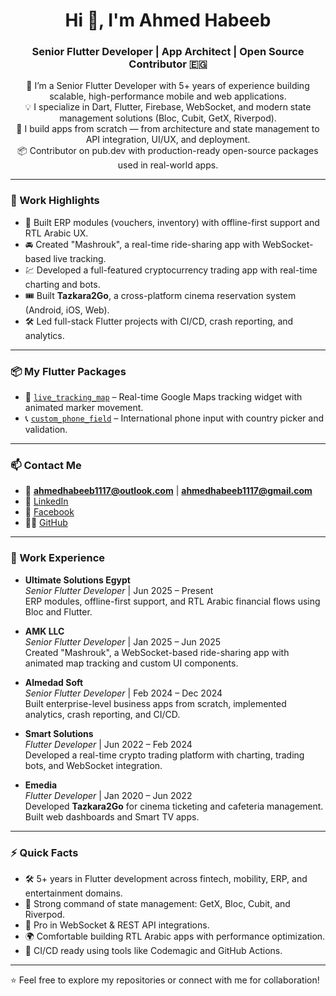 <h1 align="center">Hi 👋, I'm Ahmed Habeeb</h1>
<h3 align="center">Senior Flutter Developer | App Architect | Open Source Contributor 🇪🇬</h3>

<p align="center">
  🚀 I’m a Senior Flutter Developer with 5+ years of experience building scalable, high-performance mobile and web applications.<br/>
  💡 I specialize in Dart, Flutter, Firebase, WebSocket, and modern state management solutions (Bloc, Cubit, GetX, Riverpod).<br/>
  🧱 I build apps from scratch — from architecture and state management to API integration, UI/UX, and deployment.<br/>
  📦 Contributor on pub.dev with production-ready open-source packages used in real-world apps.
</p>

---

### 💼 Work Highlights

- 🧾 Built ERP modules (vouchers, inventory) with offline-first support and RTL Arabic UX.
- 🚘 Created "Mashrouk", a real-time ride-sharing app with WebSocket-based live tracking.
- 💹 Developed a full-featured cryptocurrency trading app with real-time charting and bots.
- 🎟️ Built **Tazkara2Go**, a cross-platform cinema reservation system (Android, iOS, Web).
- 🛠️ Led full-stack Flutter projects with CI/CD, crash reporting, and analytics.

---
### 📦 My Flutter Packages

- 📍 [`live_tracking_map`](https://pub.dev/packages/live_tracking_map) – Real-time Google Maps tracking widget with animated marker movement.
- 📞 [`custom_phone_field`](https://pub.dev/packages/custom_phone_field) – International phone input with country picker and validation.

---

### 📫 Contact Me

- 📧 **ahmedhabeeb1117@outlook.com** | **ahmedhabeeb1117@gmail.com**
- 💼 [LinkedIn](https://linkedin.com/in/ahmedhabeeb1117)
- 📘 [Facebook](https://fb.com/ahmedhabeeb1117)
- 🧑‍💻 [GitHub](https://github.com/ahmed-habeeb)

---

### 🏢 Work Experience

- **Ultimate Solutions Egypt**  
  *Senior Flutter Developer* | Jun 2025 – Present  
  ERP modules, offline-first support, and RTL Arabic financial flows using Bloc and Flutter.

- **AMK LLC**  
  *Senior Flutter Developer* | Jan 2025 – Jun 2025  
  Created "Mashrouk", a WebSocket-based ride-sharing app with animated map tracking and custom UI components.

- **Almedad Soft**  
  *Senior Flutter Developer* | Feb 2024 – Dec 2024  
  Built enterprise-level business apps from scratch, implemented analytics, crash reporting, and CI/CD.

- **Smart Solutions**  
  *Flutter Developer* | Jun 2022 – Feb 2024  
  Developed a real-time crypto trading platform with charting, trading bots, and WebSocket integration.

- **Emedia**  
  *Flutter Developer* | Jan 2020 – Jun 2022  
  Developed **Tazkara2Go** for cinema ticketing and cafeteria management. Built web dashboards and Smart TV apps.

---



### ⚡ Quick Facts

- 🛠️ 5+ years in Flutter development across fintech, mobility, ERP, and entertainment domains.
- 🧠 Strong command of state management: GetX, Bloc, Cubit, and Riverpod.
- 🔌 Pro in WebSocket & REST API integrations.
- 🌍 Comfortable building RTL Arabic apps with performance optimization.
- 🚀 CI/CD ready using tools like Codemagic and GitHub Actions.

---

⭐ Feel free to explore my repositories or connect with me for collaboration!

